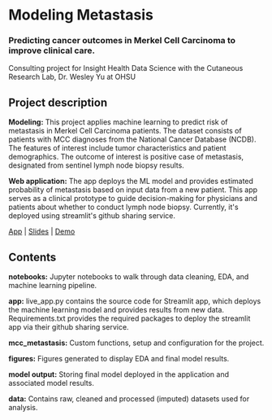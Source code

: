 #  Modeling Metastasis
### Predicting cancer outcomes in Merkel Cell Carcinoma to improve clinical care.


Consulting project for Insight Health Data Science
with the Cutaneous Research Lab, Dr. Wesley Yu at OHSU 

## Project description 

**Modeling:** This project applies machine learning to predict risk of metastasis in Merkel Cell Carcinoma patients. 
The dataset consists of patients with MCC diagnoses from the National Cancer Database (NCDB). 
The features of interest include tumor characteristics and patient demographics. 
The outcome of interest is positive case of metastasis, designated from sentinel lymph node biopsy results. 

**Web application:** The app deploys the ML model and provides estimated probability of metastasis based on input data from a new  patient. 
This app serves as a clinical prototype to guide decision-making for physicians and patients about whether to conduct lymph node biopsy. 
Currently, it's deployed using streamlit's github sharing service.

[App](healthpredictions.xyz) | [Slides](https://docs.google.com/presentation/d/1-1j8M5oHO6jLQpZEecjuQYNstHOt49aAP7QeE8-4N6s/edit#slide=id.ga1e0b50080_0_0)   |   [Demo](https://youtu.be/o4iRkPfRkaA)





## Contents 
**notebooks:** Jupyter notebooks to walk through data cleaning, EDA, and machine learning pipeline.

**app:** live_app.py contains the source code for Streamlit app, which deploys the machine learning model and provides results from new data. 
Requirements.txt provides the required packages to deploy the streamlit app via their github sharing service.

**mcc_metastasis:** Custom functions, setup and configuration for the project.

**figures:** Figures generated to display EDA and final model results.

**model output:** Storing final model deployed in the application and associated model results. 

**data:** Contains raw, cleaned and processed (imputed) datasets used for analysis.


